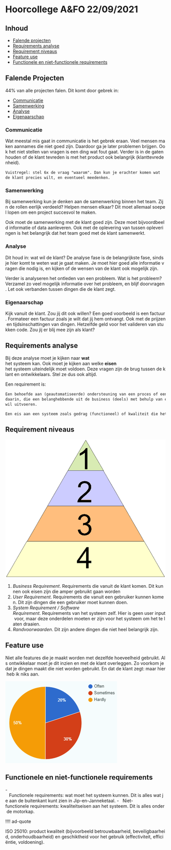 # Hoorcollege A&FO 22/09/2021

## Inhoud

- [Falende projecten](#falende%20projecten)
- [Requirements analyse](#requirements%20analyse)
- [Requirement niveaus](#requirement%20niveaus)
- [Feature use](#feature%20use)
- [Functionele en niet-functionele requirements](#functionele%20en%20niet-functionele%20requirements)

## Falende Projecten

44% van alle projecten falen. Dit komt door gebrek in:

- [Communicatie](#communicatie)
- [Samenwerking](#samenwerking)
- [Analyse](#analyse)
- [Eigenaarschap](#eigenaarschap)

### Communicatie

Wat meestal mis gaat in communicatie is het gebrek eraan. Veel mensen maken aannames die niet goed zijn. Daardoor ga je later problemen brijgen. Ook het niet stellen van vragen is een ding wat fout gaat. Verder is in de gaten houden of de klant tevreden is met het product ook belangrijk (klanttevredenheid).

```ad-info
Vuistregel: stel 6x de vraag "waarom". Dan kun je erachter komen wat de klant precies wilt, en eventueel meedenken.
```

### Samenwerking

Bij samenwerking kun je denken aan de samenwerking binnen het team. Zijn de rollen eerlijk verdeeld? Helpen mensen elkaar? Dit moet allemaal soepel lopen om een project succesvol te maken.

Ook moet de samenwerking met de klant goed zijn. Deze moet bijvoordbeeld informatie of data aanleveren. Ook met de oplevering van tussen opleveringen is het belangrijk dat het team goed met de klant samenwerkt.

### Analyse

Dit houd in: wat wil de klant? De analyse fase is de belangrijkste fase, sinds je hier komt te weten wat je gaat maken. Je moet hier goed alle informatie vragen die nodig is, en kijken of de wensen van de klant ook mogelijk zijn.

Verder is analyseren het ontleden van een probleem. Wat is het probleem? Verzamel zo veel mogelijk informatie over het probleem, en blijf doorvragen. Let ook verbanden tussen dingen die de klant zegt.

### Eigenaarschap

Kijk vanuit de klant. Zou jij dit ook willen? Een goed voorbeeld is een factuur. Formateer een factuur zoals je wilt dat jij hem ontvangt. Ook met de prijzen en tijdsinschattingen van dingen. Hetzelfde geld voor het valideren van stukken code. Zou jij er blij mee zijn als klant?

## Requirements analyse

Bij deze analyse moet je kijken naar **wat** het systeem kan. Ook moet je kijken aan welke **eisen** het systeem uiteindelijk moet voldoen. Deze vragen zijn de brug tussen de klant en ontwikkelaars. Stel ze dus ook altijd.

Een requirement is:

```ad-quote
Een behoefde aan (geautomatiseerde) ondersteuning van een proces of een verbetering daarin, die een belanghebbende uit de business (deels) met behulp van een systeem wil uitvoeren.
```

```ad-quote
Een eis aan een systeem zoals gedrag (functioneel) of kwaliteit die het systeem moet bezitten om in een behoefde te voorzien van een belangstellende uit de business.
```

## Requirement niveaus

![piramide-requirement-niveaus.png](../../assets/afo/2021-09-22/piramide-requirement-niveaus.png)

1. _Business Requirement_. Requirements die vanuit de klant komen. Dit kunnen ook eisen zijn die amper gebruikt gaan worden
2. _User Requirement_. Requirements die vanuit een gebruiker kunnen komen. Dit zijn dingen die een gebruiker moet kunnen doen.
3. _System Requirement / Software Requirement_. Requirements van het systeem zelf. Hier is geen user input voor, maar deze onderdelen moeten er zijn voor het systeem om het te laten draaien.
4. _Randvoorwaarden_. Dit zijn andere dingen die niet heel belangrijk zijn.

## Feature use

Niet alle features die je maakt worden met dezelfde hoeveelheid gebruikt. Als ontwikkelaar moet je dit inzien en met de klant overleggen. Zo voorkom je dat je dingen maakt die niet worden gebruikt. En dat de klant zegt: maar hier heb ik niks aan.

![pie-chart](../../assets/afo/2021-09-22/pie-chart.png)

## Functionele en niet-functionele requirements

-   Functionele requirements: wat moet het systeem kunnen. Dit is alles wat je aan de buitenkant kunt zien in Jip-en-Janneketaal.
-   Niet-functionele requirements: kwaliteitseisen aan het systeem. Dit is alles onder de motorkap.

!!!! ad-quote

ISO 25010: product kwaliteit (bijvoorbeeld betrouwbaarheid, beveiligbaarheid, onderhoudbaarheid) en geschiktheid voor het gebruik (effectiviteit, efficiëntie, voldoening).
